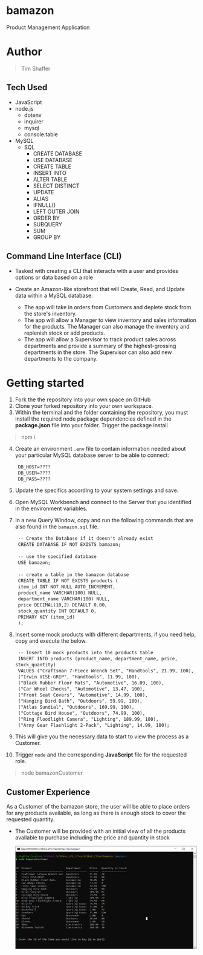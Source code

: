 # bamazon
Product Management Application

# Author 
> Tim Shaffer

## Tech Used
* JavaScript
* node.js
    * dotenv
    * inquirer
    * mysql
    * console.table
* MySQL
    * SQL 
        * CREATE DATABASE
        * USE DATABASE
        * CREATE TABLE
        * INSERT INTO
        * ALTER TABLE
        * SELECT DISTINCT
        * UPDATE 
        * ALIAS
        * IFNULL()
        * LEFT OUTER JOIN
        * ORDER BY
        * SUBQUERY
        * SUM
        * GROUP BY

## Command Line Interface (CLI) 
* Tasked with creating a CLI that interacts with a user and provides options or data based on a role

* Create an Amazon-like storefront that will Create, Read, and Update data within a MySQL database. 
    * The app will take in orders from Customers and deplete stock from the store's inventory.
    * The app will allow a Manager to view inventory and sales information for the products.  The Manager can also manage the inventory and replenish stock or add products.
    * The app will allow a Supervisor to track product sales across departments and provide a summary of the highest-grossing departments in the store.  The Supervisor can also add new departments to the company.

# Getting started

1. Fork the the repository into your own space on GitHub
1. Clone your forked repository into your own workspace.
1. Within the terminal and the folder containing the repository, you must install the required node package dependencies defined in the **package.json** file into your folder.  Trigger the package install  

>
> npm i 
> 

4. Create an environment `.env` file to contain information needed about your particular MySQL database server to be able to connect:

        DB_HOST=????
        DB_USER=????
        DB_PASS=????

5. Update the specifics according to your system settings and save.
1. Open MySQL Workbench and connect to the Server that you identified in the environment variables.
1. In a new Query Window, copy and run the following commands that are also found in the `bamazon.sql` file.

        -- Create the Database if it doesn't already exist
        CREATE DATABASE IF NOT EXISTS bamazon;

        -- use the specified database
        USE bamazon;

        -- create a table in the bamazon database
        CREATE TABLE IF NOT EXISTS products (
        item_id INT NOT NULL AUTO_INCREMENT,
        product_name VARCHAR(100) NULL,
        department_name VARCHAR(100) NULL,
        price DECIMAL(10,2) DEFAULT 0.00,
        stock_quantity INT DEFAULT 0,
        PRIMARY KEY (item_id)
        );

8. Insert some mock products with different departments, if you need help, copy and execute the below.

        -- Insert 10 mock products into the products table
        INSERT INTO products (product_name, department_name, price, stock_quantity)
        VALUES ("Craftsman 7-Piece Wrench Set", "Handtools", 21.99, 100),
        ("Irwin VISE-GRIP", "Handtools", 11.99, 100),
        ("Black Rubber Floor Mats", "Automotive", 16.09, 100),
        ("Car Wheel Chocks", "Automotive", 13.47, 100),
        ("Front Seat Covers", "Automotive", 14.99, 100),
        ("Hanging Bird Bath", "Outdoors", 59.99, 100),
        ("Atlas Sundial", "Outdoors", 169.99, 100),
        ("Cottage Bird House", "Outdoors", 74.99, 100),
        ("Ring Floodlight Camera", "Lighting", 189.99, 100),
        ("Army Gear Flashlight 2-Pack", "Lighting", 14.99, 100);

9. This will give you the necessary data to start to view the process as a Customer.
1. Trigger `node` and the corresponding **JavaScript** file for the requested role.

>
> node bamazonCustomer
>

## Customer Experience
As a Customer of the bamazon store, the user will be able to place orders for any products available, as long as there is enough stock to cover the requested quantity.

*   The Customer will be provided with an initial view of all the products available to purchase including the price and quantity in stock

    ![Screenshot for initial Customer view](/screenshots/customer_startup.jpg)
